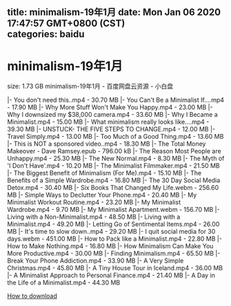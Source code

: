 
title: minimalism-19年1月
date: Mon Jan 06 2020 17:47:57 GMT+0800 (CST)    
categories: baidu
---

# minimalism-19年1月
size: 1.73 GB
 minimalism-19年1月 - 百度网盘云资源 - 小白盘
 
|- You don't need this..mp4 - 30.70 MB
|- You Can't Be a Minimalist If....mp4 - 17.90 MB
|- Why More Stuff Won't Make You Happy.mp4 - 23.00 MB
|- Why I downsized my $38,000 camera.mp4 - 33.60 MB
|- Why I Became a Minimalist.mp4 - 15.00 MB
|- What minimalism really looks like....mp4 - 39.30 MB
|- UNSTUCK- THE FIVE STEPS TO CHANGE.mp4 - 12.00 MB
|- Travel Simply.mp4 - 13.00 MB
|- Too Much of a Good Thing.mp4 - 13.60 MB
|- This is NOT a sponsored video..mp4 - 18.30 MB
|- The Total Money Makeover - Dave Ramsey.epub - 796.00 kB
|- The Reason Most People are Unhappy.mp4 - 25.30 MB
|- The New Normal.mp4 - 8.30 MB
|- The Myth of 'I Don't Have'.mp4 - 10.20 MB
|- The Minimalist Filmmaker.mp4 - 21.50 MB
|- The Biggest Benefit of Minimalism (For Me).mp4 - 15.10 MB
|- The Benefits of a Simple Wardrobe.mp4 - 16.80 MB
|- The 30 Day Social Media Detox.mp4 - 30.40 MB
|- Six Books That Changed My Life.webm - 256.60 MB
|- Simple Ways to Declutter Your Phone.mp4 - 20.40 MB
|- My Minimalist Workout Routine.mp4 - 23.20 MB
|- My Minimalist Wardrobe.mp4 - 9.70 MB
|- My Minimalist Apartment.webm - 156.70 MB
|- Living with a Non-Minimalist.mp4 - 48.50 MB
|- Living with a Minimalist.mp4 - 49.20 MB
|- Letting Go of Sentimental Items.mp4 - 26.00 MB
|- It's time to slow down..mp4 - 29.20 MB
|- I quit social media for 30 days.webm - 451.00 MB
|- How to Pack like a Minimalist.mp4 - 22.80 MB
|- How to Make Nothing.mp4 - 16.80 MB
|- How Minimalism Can Make You More Productive.mp4 - 30.00 MB
|- Finding Minimalism.mp4 - 65.50 MB
|- Break Your Phone Addiction.mp4 - 33.90 MB
|- A Very Simple Christmas.mp4 - 45.80 MB
|- A Tiny House Tour in Iceland.mp4 - 36.00 MB
|- A Minimalist Approach to Personal Finance.mp4 - 21.40 MB
|- A Day in the Life of a Minimalist.mp4 - 44.30 MB

[How to download](https://bpcam.bemobtrk.com/go/2ceec3aa-1ca2-46d6-b9ff-aaa5c184517c?jno=4238)